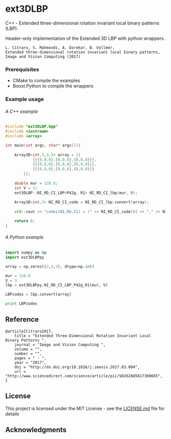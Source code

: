 # ext3DLBP

C++ - Extended three-dimensional rotation invariant local binary patterns (LBP).

Header-only implementation of the Extended 3D LBP with python wrappers.

```
L. Citraro, S. Mahmoodi, A. Darekar, B. Vollmer,
Extended three-dimensional rotation invariant local binary patterns, 
Image and Vision Computing (2017)
```

### Prerequisites

- CMake to compile the examples
- Boost.Python to compile the wrappers

### Example usage

###### A C++ example
```C++
#include "ext3DLBP.hpp"
#include <iostream>
#include <array>

int main(int argc, char* argv[]){
    
    Array3D<int,3,3,3> array = {{
            {{{0,0,0},{0,0,0},{0,0,0}}},
            {{{0,0,0},{0,0,0},{0,0,0}}},
            {{{0,0,0},{0,0,0},{0,0,0}}}
        }};
    
    double mur = 128.0;
    int V = 3;
    ext3DLBP::NI_RD_CI_LBP<P42g, R1> NI_RD_CI_lbp(mur, V);
    
    Array1D<int,3> NI_RD_CI_code = NI_RD_CI_lbp.convert(array);
    
    std::cout << "codes(NI,RD,CI) = (" << NI_RD_CI_code[0] << "," << NI_RD_CI_code[1] << "," << NI_RD_CI_code[2] << ")\n";

    return 0;
}
```
###### A Python example
```Python
import numpy as np
import ext3DLBPpy

array = np.zeros((3,3,3), dtype=np.int)

mur = 128.0
V = 3
lbp = ext3DLBPpy.NI_RD_CI_LBP_P42g_R1(mur, V)

LBPcodes = lbp.convert(array)

print LBPcodes
```

## Reference

```
@article{Citraro2017,
	title = "Extended Three-Dimensional Rotation Invariant Local Binary Patterns ",
	journal = "Image and Vision Computing ",
	volume = "",
	number = "",
	pages = " - ",
	year = "2017",
	doi = "http://dx.doi.org/10.1016/j.imavis.2017.03.004",
	url = "http://www.sciencedirect.com/science/article/pii/S0262885617300665",
}
```

## License

This project is licensed under the MIT License - see the [LICENSE.md](LICENSE.md) file for details

## Acknowledgments

